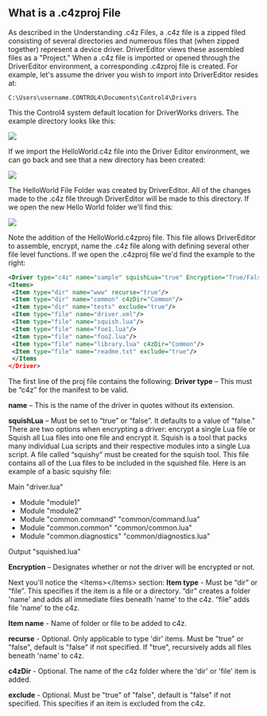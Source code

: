 ## What is a .c4zproj File

As described in the Understanding .c4z Files, a .c4z file is a zipped filed consisting of several directories and numerous files that (when zipped together) represent a device driver. DriverEditor views these assembled files as a "Project." When a .c4z file is imported or opened through the DriverEditor environment, a corresponding .c4zproj file is created. For example, let's assume the driver you wish to import into DriverEditor resides at:

`C:\Users\username.CONTROL4\Documents\Control4\Drivers`

This the Control4 system default location for DriverWorks drivers. The example directory looks like this:

<img src="images/6_6-07.png"/>

If we import the HelloWorld.c4z file into the Driver Editor environment, we can go back and see that a new directory has been created:

<img src="images/6_6-08.png"/>

The HelloWorld File Folder was created by DriverEditor. All of the changes made to the .c4z file through DriverEditor will be made to this directory. If we open the new Hello World folder we'll find this:

<img src="images/6_6-09.png"/>


Note the addition of the HelloWorld.c4zproj file. This file allows DriverEditor to assemble, encrypt, name the .c4z file along with defining several other file level functions. If we open the .c4zproj file we'd find the example to the right:

```xml
<Driver type="c4z" name="sample" squishLua="true" Encryption="True/False">
<Items>
 <Item type="dir" name="www" recurse="true"/>
 <Item type="dir" name="common" c4zDir="Common"/>
 <Item type="dir" name="tests" exclude="true"/>
 <Item type="file" name="driver.xml"/>
 <Item type="file" name="squish.lua"/>
 <Item type="file" name="foo1.lua"/>
 <Item type="file" name="foo2.lua"/>
 <Item type="file" name="library.lua" c4zDir="Common"/>
 <Item type="file" name="readme.txt" exclude="true"/>
 </Items
</Driver>
```

The first line of the proj file contains the following:
**Driver type** – This must be “c4z” for the manifest to be valid.

**name** – This is the name of the driver in quotes  without its extension.

**squishLua** – Must be set to “true” or “false”. It defaults to a value of "false." There are two options when encrypting a driver: encrypt a single Lua file or Squish all Lua files into one file and encrypt it. Squish is a tool that packs many individual Lua scripts and their respective modules into a single Lua script. A file called “squishy” must be created for the squish tool. This file contains all of the Lua files to be included in the squished file. Here is an example of a basic squishy file:


Main "driver.lua"

-  Module "module1"
-  Module "module2"
-  Module "common.command" "common/command.lua"
-  Module "common.common" "common/common.lua"
-  Module "common.diagnostics" "common/diagnostics.lua"

Output "squished.lua"

**Encryption** – Designates whether or not the driver will be encrypted or not.

Next you'll notice the \<Items\>\</Items\> section:
**Item type** - Must be “dir” or “file”. This specifies if the item is a file or a directory. “dir” creates a folder 'name' and adds all immediate files beneath 'name' to the c4z. “file” adds file 'name' to the c4z.

**Item name** - Name of folder or file to be added to c4z.

**recurse** - Optional. Only applicable to type 'dir' items. Must be "true" or "false", default is "false" if not specified. If "true", recursively adds all files beneath 'name' to c4z. 

**c4zDir** - Optional. The name of the c4z folder where the 'dir' or 'file' item is added. 

**exclude** - Optional. Must be "true" of "false", default is "false" if not specified. This specifies if an item is excluded from the c4z. 


